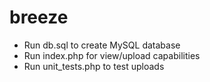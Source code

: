 # breeze

- Run db.sql to create MySQL database
- Run index.php for view/upload capabilities
- Run unit_tests.php to test uploads
